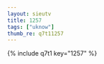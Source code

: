 ```yaml
--- 
layout: sieutv
title: 1257
tags: ["uknow"]
thumb_re: q7t11257
---
```

{% include q7t1 key="1257" %} 
